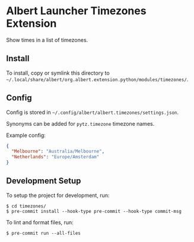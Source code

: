 # Albert Launcher Timezones Extension
Show times in a list of timezones.

## Install
To install, copy or symlink this directory to `~/.local/share/albert/org.albert.extension.python/modules/timezones/`.

## Config
Config is stored in `~/.config/albert/albert.timezones/settings.json`.

Synonyms can be added for `pytz.timezone` timezone names. 

Example config:

```json
{
  "Melbourne": "Australia/Melbourne",
  "Netherlands": "Europe/Amsterdam"
}
```

## Development Setup
To setup the project for development, run:

    $ cd timezones/
    $ pre-commit install --hook-type pre-commit --hook-type commit-msg

To lint and format files, run:

    $ pre-commit run --all-files
